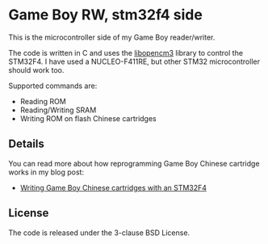 # Game Boy RW, stm32f4 side

This is the microcontroller side of my Game Boy reader/writer.

The code is written in C and uses the [libopencm3](https://github.com/libopencm3/libopencm3) library to control the STM32F4.  I have used a NUCLEO-F411RE, but other STM32 microcontroller should work too.

Supported commands are:

- Reading ROM
- Reading/Writing SRAM
- Writing ROM on flash Chinese cartridges

## Details

You can read more about how reprogramming Game Boy Chinese cartridge works in my blog post:

- [Writing Game Boy Chinese cartridges with an STM32F4](https://dhole.github.io/post/gameboy_cartridge_rw_1/)

## License

The code is released under the 3-clause BSD License.
